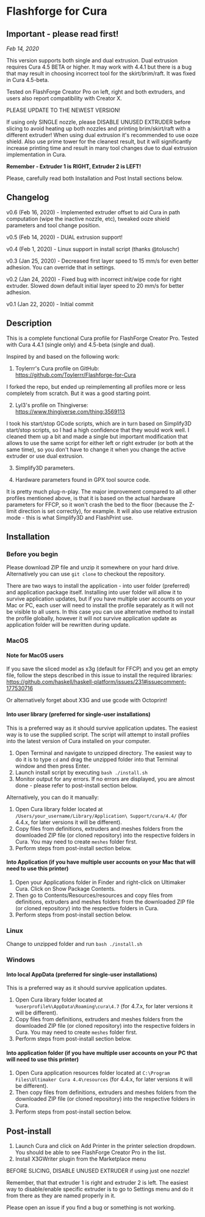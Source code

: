# Flashforge for Cura

## Important - please read first!

_Feb 14, 2020_

This version supports both single and dual extrusion. Dual extrusion requires Cura 4.5 BETA or higher. It may work with 4.4.1 but there is a bug that may result in choosing incorrect tool for the skirt/brim/raft. It was fixed in Cura 4.5-beta.

Tested on FlashForge Creator Pro on left, right and both extruders, and users also report compatibility with Creator X.

PLEASE UPDATE TO THE NEWEST VERSION! 

If using only SINGLE nozzle, please DISABLE UNUSED EXTRUDER before slicing to avoid heating up both nozzles and printing brim/skirt/raft with a different extruder!
When using dual extrusion it's recommended to use ooze shield. Also use prime tower for the cleanest result, but it will significantly increase printing time and result in many tool changes due to dual extrusion implementation in Cura.

**Remember - Extruder 1 is RIGHT, Extruder 2 is LEFT!** 

Please, carefully read both Installation and Post Install sections below.

## Changelog

v0.6 (Feb 16, 2020) - Implemented extruder offset to aid Cura in path computation (wipe the inactive nozzle, etc), tweaked ooze shield parameters and tool change position.

v0.5 (Feb 14, 2020) - DUAL extrusion support!

v0.4 (Feb 1, 2020) - Linux support in install script (thanks @toluschr)

v0.3 (Jan 25, 2020) - Decreased first layer speed to 15 mm/s for even better adhesion. You can override that in settings.

v0.2 (Jan 24, 2020) - Fixed bug with incorrect init/wipe code for right extruder. Slowed down default initial layer speed to 20 mm/s for better adhesion.

v0.1 (Jan 22, 2020) - Initial commit

## Description

This is a complete functional Cura profile for FlashForge Creator Pro. Tested with Cura 4.4.1 (single only) and 4.5-beta (single and dual).

Inspired by and based on the following work:

1. Toylerrr's Cura profile on GitHub: https://github.com/Toylerrr/Flashforge-for-Cura

I forked the repo, but ended up reimplementing all profiles more or less completely from scratch. But it was a good starting point.

2. Lyl3's profile on Thingiverse: https://www.thingiverse.com/thing:3569113

I took his start/stop GCode scripts, which are in turn based on Simplify3D start/stop scripts, so I had a high confidence that they would work well. I cleaned them up a bit and made a single but important modification that allows to use the same script for either left or right extruder (or both at the same time), so you don't have to change it when you change the active extruder or use dual extrusion. 

3. Simplify3D parameters.

4. Hardware parameters found in GPX tool source code.

It is pretty much plug-n-play. The major improvement compared to all other profiles mentioned above, is that it is based on the actual hardware parameters for FFCP, so it won't crash the bed to the floor (because the Z-limit direction is set correctly), for example. It will also use relative extrusion mode - this is what Simplify3D and FlashPrint use.

## Installation

### Before you begin

Please download ZIP file and unzip it somewhere on your hard drive. Alternatively you can use `git clone` to checkout the repository.

There are two ways to install the application - into user folder (preferred) and application package itself. Installing into user folder will allow it to survive application updates, but if you have multiple user accounts on your Mac or PC, each user will need to install the profile separately as it will not be visible to all users. In this case you can use alternative method to install the profile globally, however it will not survive application update as application folder will be rewritten during update.

### MacOS 

#### Note for MacOS users

If you save the sliced model as x3g (default for FFCP) and you get an empty file, follow the steps described in this issue to install the required libraries: https://github.com/haskell/haskell-platform/issues/231#issuecomment-177530716

Or alternatively forget about X3G and use gcode with Octoprint!

#### Into user library (preferred for single-user installations)

This is a preferred way as it should survive application updates.
The easiest way is to use the supplied script. The script will attempt to install profiles into the latest version of Cura installed on your computer.

1. Open Terminal and navigate to unzipped directory. The easiest way to do it is to type `cd` and drag the unzipped folder into that Terminal window and then press Enter.
2. Launch install script by executing `bash ./install.sh`
3. Monitor output for any errors. If no errors are displayed, you are almost done - please refer to post-install section below.

Alternatively, you can do it manually:

1. Open Cura library folder located at `/Users/your_username/Library/Application\ Support/cura/4.4/` (for 4.4.x, for later versions it will be different). 
2. Copy files from definitions, extruders and meshes folders from the downloaded ZIP file (or cloned repository) into the respective folders in Cura. You may need to create `meshes` folder first.
3. Perform steps from post-install section below.

#### Into Application (if you have multiple user accounts on your Mac that will need to use this printer)

1. Open your Applications folder in Finder and right-click on Ultimaker Cura. Click on Show Package Contents.
2. Then go to Contents/Resources/resources and copy files from definitions, extruders and meshes folders from the downloaded ZIP file (or cloned repository) into the respective folders in Cura.
3. Perform steps from post-install section below.

### Linux

Change to unzipped folder and run `bash ./install.sh`

### Windows

#### Into local AppData (preferred for single-user installations)

This is a preferred way as it should survive application updates.

1. Open Cura library folder located at `%userprofile%\AppData\Roaming\cura\4.7` (for 4.7.x, for later versions it will be different). 
2. Copy files from definitions, extruders and meshes folders from the downloaded ZIP file (or cloned repository) into the respective folders in Cura. You may need to create `meshes` folder first.
3. Perform steps from post-install section below.

#### Into application folder (if you have multiple user accounts on your PC that will need to use this printer)

1. Open Cura application resources folder located at `C:\Program Files\Ultimaker Cura 4.4\resources` (for 4.4.x, for later versions it will be different). 
2. Then copy files from definitions, extruders and meshes folders from the downloaded ZIP file (or cloned repository) into the respective folders in Cura. 
3. Perform steps from post-install section below.


## Post-install

1. Launch Cura and click on Add Printer in the printer selection dropdown. You should be able to see FlashForge Creator Pro in the list.
2. Install X3GWriter plugin from the Marketplace menu

BEFORE SLICING, DISABLE UNUSED EXTRUDER if using just one nozzle!

Remember, that that extruder 1 is right and extruder 2 is left. The easiest way to disable/enable specific extruder is to go to Settings menu and do it from there as they are named properly in it. 

Please open an issue if you find a bug or something is not working.


